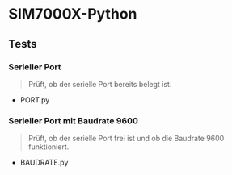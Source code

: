 # SIM7000X-Python

## Tests

### Serieller Port

> Prüft, ob der serielle Port bereits belegt ist.

- PORT.py

### Serieller Port mit Baudrate 9600

> Prüft, ob der serielle Port frei ist und ob die Baudrate 9600 funktioniert.

- BAUDRATE.py
